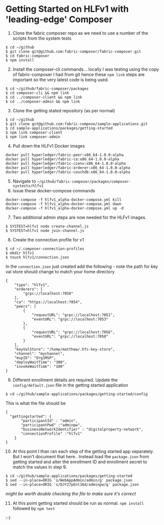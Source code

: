 # Getting Started on HLFv1 with 'leading-edge' Composer

1. Clone the fabric composer repo as we need to use a number of the scripts from the system tests
```
$ cd ~/github
$ git clone git@github.com:fabric-composer/fabric-composer.git
$ cd fabric-composer
$ npm install
```

2. Install the composer-cli commands... locally I was testing using the copy of fabric-composer I had from git hence these `npm link` steps are important so the very latest code is being used.
```
$ cd ~/github/fabric-composer/packages
$ cd composer-cli && npm link
$ cd ../composer-client && npm link
$ cd ../composer-admin && npm link
```

3. Clone the getting stated repository (as per normal)
```
$ cd ~/github
$ git clone git@github.com:fabric-compose/sample-applications.git
$ cd sample-applications/packages/getting-started
$ npm link composer-client
$ npm link composer-admin
```

4. Pull down the HLFv1 Docker images
```
docker pull hyperledger/fabric-peer:x86_64-1.0.0-alpha
docker pull hyperledger/fabric-ca:x86_64-1.0.0-alpha
docker pull hyperledger/fabric-ccenv:x86_64-1.0.0-alpha
docker pull hyperledger/fabric-orderer:x86_64-1.0.0-alpha
docker pull hyperledger/fabric-couchdb:x86_64-1.0.0-alpha
```

5. Navigate to `~/github/fabric-composer/packages/composer-systests/hlfv1`
6. Issue these docker-compose commands     
```
docker-compose -f hlfv1_alpha-docker-compose.yml kill
docker-compose -f hlfv1_alpha-docker-compose.yml down
docker-compose -f hlfv1_alpha-docker-compose.yml up -d
```
7. Two additional admin steps are now needed for the HLFv1 images.
```
$ SYSTEST=hlfv1 node create-channel.js
$ SYSTEST=hlfv1 node join-channel.js
```
8. Create the connection profile for v1
```
$ cd ~/.composer-connection-profiles
$ mkdir hlfv1
$ touch hlfv1/connection.json
```
In the `connection.json` just created add the following - note the path for key val store should change to match your home directory
```
{
    "type": "hlfv1",
    "orderers": [
        "grpc://localhost:7050"
    ],
    "ca": "https://localhost:7054",
    "peers": [
        {
            "requestURL": "grpc://localhost:7051",
            "eventURL": "grpc://localhost:7053"
        },
        {
            "requestURL": "grpc://localhost:7056",
            "eventURL": "grpc://localhost:7058"
        }
    ],
    "keyValStore": "/home/matthew/.hfc-key-store",
    "channel": "mychannel",
    "mspID": "Org1MSP",
    "deployWaitTime": "300",
    "invokeWaitTime": "100"
}
```

9. Different enrollment details are required. Update the `config/default.json` file in the getting started application
```
$ cd ~/github/sample-applications/packages/getting-started/config
```
This is what the file should be
```
{
  "gettingstarted": {
       "participantId" : "admin",
       "participantPwd" :"adminpw",
       "businessNetworkIdentifier" : "digitalproperty-network",
       "connectionProfile" :"hlfv1"
    }
}
```
10. At this point I than ran each step of the getting started app separately. But I won't document that here.. Instead load the `package.json` from getting started and alter the enrollment ID and enrollment secret to match the values in step 9.
```
$ cd ~/github/sample-applications/packages/getting-started
$ sed --in-place=ORIG 's/WebAppAdmin/admin/g' package.json
$ sed --in-place=ORIG 's/DJY27pEnl16d/adminpw/g' package.json
```
_might be worth double checking the file to make sure it's correct_

11. At this point getting started should be run as normal. `npm install` followed by `npm test`

:-)    


